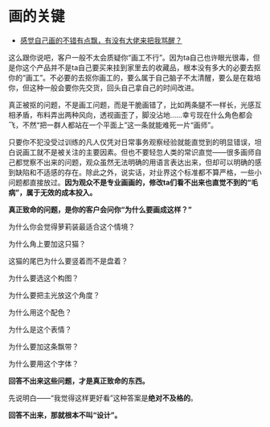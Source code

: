 # 画的关键

- [感觉自己画的不错有点飘，有没有大佬来把我骂醒？](https://www.zhihu.com/question/428395767/answer/1554314860)


这么跟你说吧，客户一般不太会质疑你“画工不行”。因为ta自己也许眼光很毒，但是你这个产品并不是ta自己要买来挂到家里去的收藏品，根本没有多大的必要去抠你的“画工”。不必要的去抠你画工的，要么属于自己脑子不太清醒，要么是在栽培你，但这种一般会要你先交货，回头自己拿自己的时间改进。

真正被抠的问题，不是画工问题，而是干脆画错了，比如两条腿不一样长，光感互相矛盾，布料弄出两种风向，透视画歪了，脚没沾地……幸亏现在什么角色都会飞，不然“把一群人都站在一个平面上”这一条就能难死一片“画师”。

只要你不犯没受过训练的凡人仅凭对日常事务观察经验就能直觉到的明显错误，坦白说画工就不是被关注的主要因素。但也不要轻忽人类的常识直觉——很多画师自己都觉察不出来的问题，观众虽然无法明确的用语言表达出来，但却可以明确的感到缺陷和不适感的存在。除此之外，说实话，对业界这个标准都不算严格，一些小问题都直接放过。**因为观众不是专业画画的，修改ta们看不出来也直觉不到的“毛病”，属于无效的成本投入。**

  

**真正致命的问题，是你的客户会问你“为什么要画成这样？”**

为什么你会觉得萝莉装最适合这个情境？

为什么角上要加这只猫？

这猫的尾巴为什么要竖着而不是盘着？

为什么要选这个构图？

为什么要把主光放这个角度？

为什么用这个配色？

为什么是这个表情？

为什么要加这条飘带？

为什么要用这个字体？

**回答不出来这些问题，才是真正致命的东西。**

先说明白——“我觉得这样更好看”这种答案是**绝对不及格的**。

**回答不出来，那就根本不叫“设计”。**
